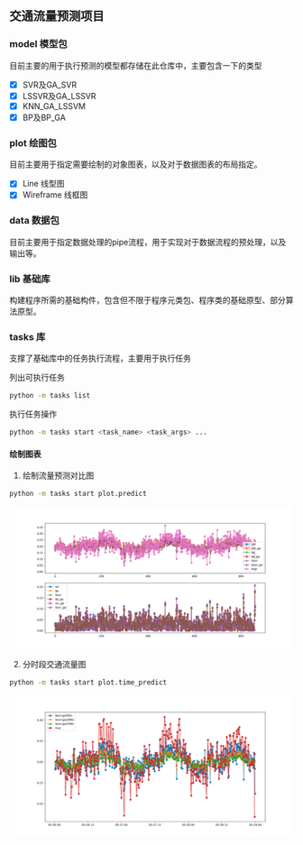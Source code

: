 ## 交通流量预测项目


### model 模型包

目前主要的用于执行预测的模型都存储在此仓库中，主要包含一下的类型

- [x] SVR及GA_SVR
- [x] LSSVR及GA_LSSVR
- [x] KNN_GA_LSSVM
- [x] BP及BP_GA

### plot 绘图包

目前主要用于指定需要绘制的对象图表，以及对于数据图表的布局指定。

- [x] Line 线型图
- [x] Wireframe 线框图

### data 数据包

目前主要用于指定数据处理的pipe流程，用于实现对于数据流程的预处理，以及输出等。

### lib 基础库

构建程序所需的基础构件，包含但不限于程序元类包、程序类的基础原型、部分算法原型。


### tasks 库

支撑了基础库中的任务执行流程，主要用于执行任务

列出可执行任务
```bash
python -m tasks list
```

执行任务操作
```bash
python -m tasks start <task_name> <task_args> ...
```

#### 绘制图表
1. 绘制流量预测对比图

```bash
python -m tasks start plot.predict
```

![流量预测示例图](asset/predict.png)


2. 分时段交通流量图

```bash
python -m tasks start plot.time_predict
```

![分时段预测示例](asset/time_predict.png)
